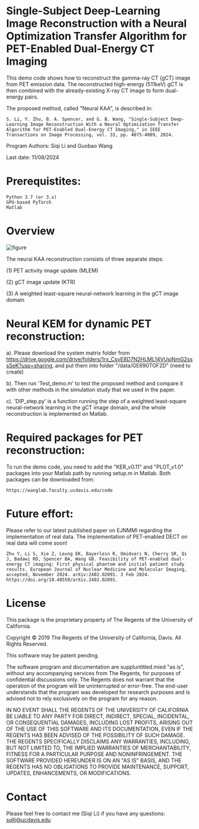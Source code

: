 # Single-Subject Deep-Learning Image Reconstruction with a Neural Optimization Transfer Algorithm for PET-Enabled Dual-Energy CT Imaging

This demo code shows how to reconstruct the gamma-ray CT (gCT) image from PET emission data. The reconstructed high-energy (511keV) gCT is then combined with the already-existing X-ray CT image to form dual-energy pairs. 

The proposed method, called "Neural KAA", is described in:

    S. Li, Y. Zhu, B. A. Spencer, and G. B. Wang, "Single-Subject Deep-Learning Image Reconstruction With a Neural Optimization Transfer Algorithm for PET-Enabled Dual-Energy CT Imaging," in IEEE Transactions on Image Processing, vol. 33, pp. 4075-4089, 2024.

Program Authors: Siqi Li and Guobao Wang

Last date: 11/08/2024


# Prerequistites:
	Python 3.7 (or 3.x)
	GPU-based PyTorch
	Matlab

# Overview

![figure](https://github.com/user-attachments/assets/b9a35c03-a26d-4fbc-925f-cceb4be4005d)

The neural KAA reconstruction consists of three separate steps: 

(1) PET activity image update (MLEM) 

(2) gCT image update (KTR)

(3) A weighted least-square neural-network learning in the gCT image domain

# Neural KEM for dynamic PET reconstruction:

a). Please download the system matrix folder from https://drive.google.com/drive/folders/1rx_CsvE8D7N2HLML14VUsjNmG2sssSeK?usp=sharing, and put them into folder "/data/GE690TOF2D" (need to create)

b). Then run 'Test_demo.m' to test the proposed method and compare it with other methods in the simulation study that we used in the paper.

c). 'DIP_step.py' is a function running the step of a weighted least-square neural-network learning in the gCT image domain, and the whole reconstruction is implemented on Matlab.

# Required packages for PET reconstruction:

To run the demo code, you need to add the "KER_v0.11" and "PLOT_v1.0" packages into your Matlab path by running setup.m in Matlab. Both packages can be downloaded from:

	https://wanglab.faculty.ucdavis.edu/code

# Future effort:

Please refer to our latest published paper on EJNMMI regarding the implementation of real data. The implementation of PET-enabled DECT on real data will come soon!

	Zhu Y, Li S, Xie Z, Leung EK, Bayerlein R, Omidvari N, Cherry SR, Qi J, Badawi RD, Spencer BA, Wang GB. Feasibility of PET-enabled dual-energy CT imaging: First physical phantom and initial patient study results. European Journal of Nuclear Medicine and Molecular Imaging, accepted, November 2024. arXiv:2402.02091. 3 Feb 2024. https://doi.org/10.48550/arXiv.2402.02091.

# License
This package is the proprietary property of The Regents of the University of California.
 
Copyright © 2019 The Regents of the University of California, Davis. 
All Rights Reserved. 
 
This software may be patent pending.
 
The software program and documentation are suppluntitled.mied "as is", without any 
accompanying services from The Regents, for purposes of confidential discussions 
only. The Regents does not warrant that the operation of the program will be 
uninterrupted or error-free. The end-user understands that the program was 
developed for research purposes and is advised not to rely exclusively on 
the program for any reason.
 
IN NO EVENT SHALL THE REGENTS OF THE UNIVERSITY OF CALIFORNIA BE LIABLE TO ANY
PARTY FOR DIRECT, INDIRECT, SPECIAL, INCIDENTAL, OR CONSEQUENTIAL DAMAGES, 
INCLUDING LOST PROFITS, ARISING OUT OF THE USE OF THIS SOFTWARE AND ITS DOCUMENTATION, 
EVEN IF THE REGENTS HAS BEEN ADVISED OF THE POSSIBILITY OF SUCH DAMAGE. THE REGENTS 
SPECIFICALLY DISCLAIMS ANY WARRANTIES, INCLUDING, BUT NOT LIMITED TO, THE IMPLIED 
WARRANTIES OF MERCHANTABILITY, FITNESS FOR A PARTICULAR PURPOSE AND NONINFRINGEMENT. 
THE SOFTWARE PROVIDED HEREUNDER IS ON AN "AS IS" BASIS, AND THE REGENTS HAS NO 
OBLIGATIONS TO PROVIDE MAINTENANCE, SUPPORT, UPDATES, ENHANCEMENTS, OR MODIFICATIONS. 


# Contact
Please feel free to contact me (Siqi Li) if you have any questions: sqlli@ucdavis.edu
